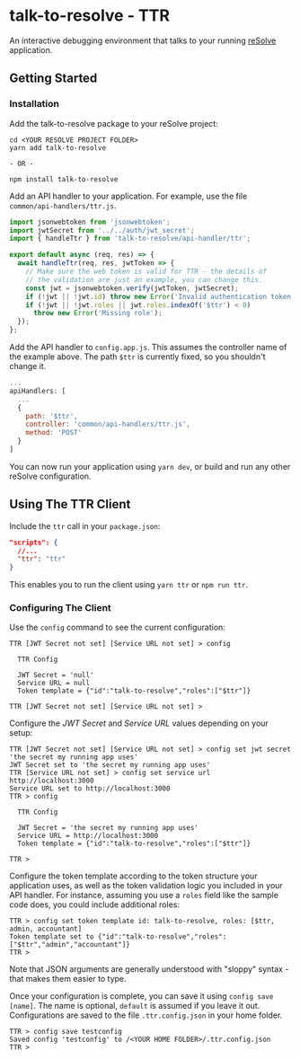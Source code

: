 # talk-to-resolve - TTR

An interactive debugging environment that talks to your running [reSolve](https://github.com/reimagined/resolve/) application.

## Getting Started

### Installation

Add the talk-to-resolve package to your reSolve project:

```shell
cd <YOUR RESOLVE PROJECT FOLDER>
yarn add talk-to-resolve

- OR -

npm install talk-to-resolve
```

Add an API handler to your application. For example, use the file `common/api-handlers/ttr.js`.

```js
import jsonwebtoken from 'jsonwebtoken';
import jwtSecret from '../../auth/jwt_secret';
import { handleTtr } from 'talk-to-resolve/api-handler/ttr';

export default async (req, res) => {
  await handleTtr(req, res, jwtToken => {
    // Make sure the web token is valid for TTR - the details of
    // the validation are just an example, you can change this.
    const jwt = jsonwebtoken.verify(jwtToken, jwtSecret);
    if (!jwt || !jwt.id) throw new Error('Invalid authentication token');
    if (!jwt || !jwt.roles || jwt.roles.indexOf('$ttr') < 0)
      throw new Error('Missing role');
  });
};
```

Add the API handler to `config.app.js`. This assumes the controller name of the example above. The path `$ttr` is currently fixed, so you shouldn't change it.

```js
...
apiHandlers: [
  ...
  {
    path: '$ttr',
    controller: 'common/api-handlers/ttr.js',
    method: 'POST'
  }
]
```

You can now run your application using `yarn dev`, or build and run any other reSolve configuration.

## Using The TTR Client

Include the `ttr` call in your `package.json`:

```json
"scripts": {
  //...
  "ttr": "ttr"
}
```

This enables you to run the client using `yarn ttr` or `npm run ttr`.

### Configuring The Client

Use the `config` command to see the current configuration:

```shell
TTR [JWT Secret not set] [Service URL not set] > config

  TTR Config

  JWT Secret = 'null'
  Service URL = null
  Token template = {"id":"talk-to-resolve","roles":["$ttr"]}

TTR [JWT Secret not set] [Service URL not set] >
```

Configure the _JWT Secret_ and _Service URL_ values depending on your setup:

```shell
TTR [JWT Secret not set] [Service URL not set] > config set jwt secret 'the secret my running app uses'
JWT Secret set to 'the secret my running app uses'
TTR [Service URL not set] > config set service url http://localhost:3000
Service URL set to http://localhost:3000
TTR > config

  TTR Config

  JWT Secret = 'the secret my running app uses'
  Service URL = http://localhost:3000
  Token template = {"id":"talk-to-resolve","roles":["$ttr"]}

TTR >
```

Configure the token template according to the token structure your application uses, as well as the token validation logic you included in your API handler. For instance, assuming you use a `roles` field like the sample code does, you could include additional roles:

```shell
TTR > config set token template id: talk-to-resolve, roles: [$ttr, admin, accountant]
Token template set to {"id":"talk-to-resolve","roles":["$ttr","admin","accountant"]}
TTR >
```

Note that JSON arguments are generally understood with "sloppy" syntax - that makes them easier to type.

Once your configuration is complete, you can save it using `config save [name]`. The name is optional, `default` is assumed if you leave it out. Configurations are saved to the file `.ttr.config.json` in your home folder.

```shell
TTR > config save testconfig
Saved config 'testconfig' to /<YOUR HOME FOLDER>/.ttr.config.json
TTR >
```

